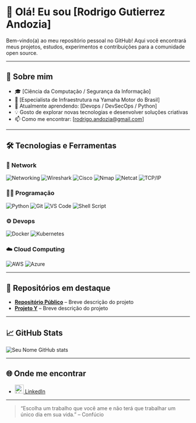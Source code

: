 # 👋 Olá! Eu sou [Rodrigo Gutierrez Andozia]

Bem-vindo(a) ao meu repositório pessoal no GitHub! Aqui você encontrará meus projetos, estudos, experimentos e contribuições para a comunidade open source.

---

## 🚀 Sobre mim

- 🎓 [Ciência da Computação / Segurança da Informação]
- 💼 [Especialista de Infraestrutura na Yamaha Motor do Brasil]
- 🌱 Atualmente aprendendo: [Devops / DevSecOps / Python]
- 💡 Gosto de explorar novas tecnologias e desenvolver soluções criativas
- 📫 Como me encontrar: [rodrigo.andozia@gmail.com]

---

## 🛠️ Tecnologias e Ferramentas

### 🔌 Network
![Networking](https://img.shields.io/badge/-Networking-007396?style=flat&logo=datadog&logoColor=white)
![Wireshark](https://img.shields.io/badge/-Wireshark-1679A7?logo=wireshark&logoColor=white&style=flat)
![Cisco](https://img.shields.io/badge/-Cisco-1BA0D7?logo=cisco&logoColor=white&style=flat)
![Nmap](https://img.shields.io/badge/-Nmap-004370?style=flat&logo=gnubash&logoColor=white)
![Netcat](https://img.shields.io/badge/-Netcat-000000?style=flat&logo=powerbi&logoColor=white)
![TCP/IP](https://img.shields.io/badge/-TCP/IP-00599C?style=flat&logo=protocols&logoColor=white)

### 🧑‍💻 Programação
![Python](https://img.shields.io/badge/-Python-3776AB?logo=python&logoColor=white&style=flat)
![Git](https://img.shields.io/badge/-Git-F05032?logo=git&logoColor=white&style=flat)
![VS Code](https://img.shields.io/badge/-VS%20Code-007ACC?logo=visual-studio-code&logoColor=white&style=flat)
![Shell Script](https://img.shields.io/badge/-Shell%20Script-121011?logo=gnu-bash&logoColor=white&style=flat)

### ⚙️ Devops
![Docker](https://img.shields.io/badge/-Docker-2496ED?logo=docker&logoColor=white&style=flat)
![Kubernetes](https://img.shields.io/badge/-Kubernetes-326CE5?logo=kubernetes&logoColor=white&style=flat)

### ☁️ Cloud Computing
![AWS](https://img.shields.io/badge/-AWS-232F3E?logo=amazon-aws&logoColor=white&style=flat)
![Azure](https://img.shields.io/badge/-Azure-0078D4?logo=microsoft-azure&logoColor=white&style=flat)






<!-- Adicione ou remova tecnologias conforme sua stack -->

---

## 📂 Repositórios em destaque

- [**Repositório Público**](https://github.com/randozia/repo_public) – Breve descrição do projeto
- [**Projeto Y**](link-do-repo) – Breve descrição do projeto

---

## 📈 GitHub Stats

![Seu Nome GitHub stats](https://github-readme-stats.vercel.app/api?username=randozia&show_icons=true&theme=default)

---

## 🌐 Onde me encontrar

- [<img src="https://cdn.jsdelivr.net/gh/devicons/devicon/icons/linkedin/linkedin-original.svg" alt="LinkedIn" width="24"/> LinkedIn](https://www.linkedin.com/in/rodrigo-gutierrez-andozia-16589320/)

---

> “Escolha um trabalho que você ame e não terá que trabalhar um único dia em sua vida.” – Confúcio


